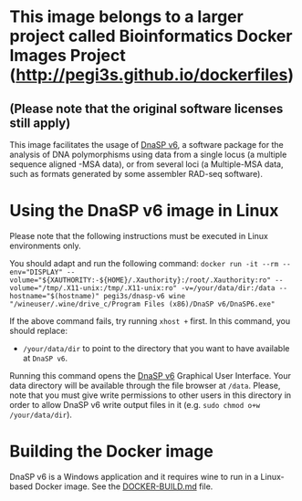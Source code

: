 # This image belongs to a larger project called Bioinformatics Docker Images Project (http://pegi3s.github.io/dockerfiles)
## (Please note that the original software licenses still apply)

This image facilitates the usage of [DnaSP v6](http://www.ub.edu/dnasp/), a software package for the analysis of DNA polymorphisms using data from a single locus (a multiple sequence aligned -MSA data), or from several loci (a Multiple-MSA data, such as formats generated by some assembler RAD-seq software).

# Using the DnaSP v6 image in Linux

Please note that the following instructions must be executed in Linux environments only.

You should adapt and run the following command: `docker run -it --rm --env="DISPLAY" --volume="${XAUTHORITY:-${HOME}/.Xauthority}:/root/.Xauthority:ro" --volume="/tmp/.X11-unix:/tmp/.X11-unix:ro" -v=/your/data/dir:/data --hostname="$(hostname)" pegi3s/dnasp-v6 wine "/wineuser/.wine/drive_c/Program Files (x86)/DnaSP v6/DnaSP6.exe"`

If the above command fails, try running `xhost +` first. In this command, you should replace:
- `/your/data/dir` to point to the directory that you want to have available at `DnaSP v6`. 

Running this command opens the [DnaSP v6](http://www.ub.edu/dnasp/) Graphical User Interface. Your data directory will be available through the file browser at `/data`. Please, note that you must give write permissions to other users in this directory in order to allow DnaSP v6 write output files in it (e.g. `sudo chmod o+w /your/data/dir`).

# Building the Docker image

DnaSP v6 is a Windows application and it requires wine to run in a Linux-based Docker image. See the [DOCKER-BUILD.md](DOCKER-BUILD.md) file.
